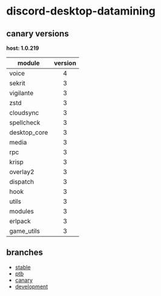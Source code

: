 # discord-desktop-datamining

## canary versions

**host: 1.0.219**

| module | version |
| ------ | :-----: |
| voice | 4 |
| sekrit | 3 |
| vigilante | 3 |
| zstd | 3 |
| cloudsync | 3 |
| spellcheck | 3 |
| desktop_core | 3 |
| media | 3 |
| rpc | 3 |
| krisp | 3 |
| overlay2 | 3 |
| dispatch | 3 |
| hook | 3 |
| utils | 3 |
| modules | 3 |
| erlpack | 3 |
| game_utils | 3 |

## branches

- [stable](https://github.com/OpenAsar/discord-desktop-datamining/tree/stable)
- [ptb](https://github.com/OpenAsar/discord-desktop-datamining/tree/ptb)
- [canary](https://github.com/OpenAsar/discord-desktop-datamining/tree/canary)
- [development](https://github.com/OpenAsar/discord-desktop-datamining/tree/development)